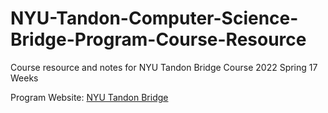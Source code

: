 # NYU-Tandon-Computer-Science-Bridge-Program-Course-Resource


Course resource and notes for NYU Tandon Bridge Course 2022 Spring 17 Weeks


Program Website: [NYU Tandon Bridge](https://engineering.nyu.edu/academics/programs/nyu-tandon-bridge)
